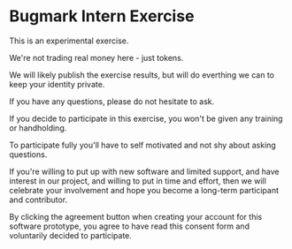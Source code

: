 # Bugmark Intern Exercise

This is an experimental exercise.

We're not trading real money here - just tokens.

We will likely publish the exercise results, but will do everthing we can to
keep your identity private.

If you have any questions, please do not hesitate to ask.

If you decide to participate in this exercise, you won't be given any training
or handholding.  

To participate fully you'll have to self motivated and not 
shy about asking questions.

If you're willing to put up with new software and limited support, and have interest in our project,
and willing to put in time and effort, then we will celebrate your 
involvement and hope you become a long-term participant and contributor.

By clicking the agreement button when creating your account for this software prototype, you
agree to have read this consent form and voluntarily decided to participate.

